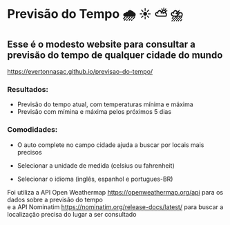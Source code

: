 # Previsão do Tempo	:cloud_with_rain:	:sunny: :partly_sunny: 	:cloud_with_lightning_and_rain:

## Esse é o modesto website para consultar a previsão do tempo de qualquer cidade do mundo
<https://evertonnasac.github.io/previsao-do-tempo/>

### Resultados:

* Previsão do tempo atual, com temperaturas mínima e máxima
* Previsão com mímina e máxima pelos próximos 5 dias

### Comodidades: 

* O auto complete no campo cidade ajuda a buscar por locais mais precisos


* Selecionar a unidade de medida (celsius ou fahrenheit)


* Selecionar o idioma (inglês, espanhol e portugues-BR)


Foi utiliza a API Open Weathermap <https://openweathermap.org/api> para os dados sobre a previsão do tempo <br>
e a API Nominatim <https://nominatim.org/release-docs/latest/> para buscar a localização precisa do lugar a ser consultado






